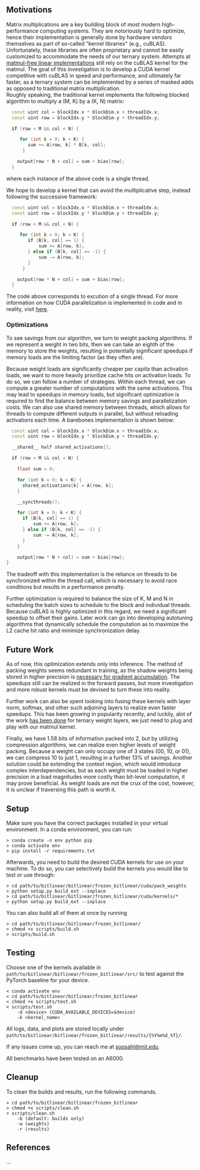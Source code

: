 
## Motivations

Matrix multiplications are a key building block of most modern high-performance computing systems.
They are notoriously hard to optimize, hence their implementation is generally done by
hardware vendors themselves as part of so-called "kernel libraries" (e.g., cuBLAS).
Unfortunately, these libraries are often proprietary and cannot be easily customized
to accommodate the needs of our ternary system. Attempts at [matmul-free linear implementations](https://github.com/ridgerchu/matmulfreellm) still rely on the cuBLAS kernel for the matmul. The goal of this investigation is to develop a CUDA kernel competitive with cuBLAS in speed and performance, and ultimately far faster, as a ternary system can be implemented by a series of masked adds as opposed to traditional matrix multiplication.  
Roughly speaking, the traditional kernel implements the following blocked
algorithm to multiply a (M, K) by a (K, N) matrix:

```C++
  const uint col = blockIdx.x * blockDim.x + threadIdx.x;
  const uint row = blockIdx.y * blockDim.y + threadIdx.y;

  if (row < M && col < N) {

     for (int k = 0; k < K) {
        sum += A[row, k] * B[k, col];
      }

    output[row * N + col] = sum + bias[row];
  }
```
where each instance of the above code is a single thread.

We hope to develop a kernel that can avoid the multiplicative step, instead following the successive framework:

```C++
  const uint col = blockIdx.x * blockDim.x + threadIdx.x;
  const uint row = blockIdx.y * blockDim.y + threadIdx.y;

  if (row < M && col < N) {

     for (int k = 0; k < K) {
        if (B[k, col] == 1) {
            sum += A[row, k];
        } else if (B[k, col] == -1) {
            sum -= A[row, k];
        } 
      }

    output[row * N + col] = sum + bias[row];
  }
```

The code above corresponds to excution of a single thread. For more information on how CUDA parallelization is implemented in code and in reality, visit [here](https://developer.nvidia.com/blog/cuda-refresher-cuda-programming-model/).

### Optimizations

To see savings from our algorithm, we turn to weight packing algorithms. If we represent a weight in two bits, then we can take an eighth of the memory to store the weights, resulting in potentially significant speedups if memory loads are the limiting factor (as they often are). 

Because weight loads are significantly cheaper per capita than activation loads, we want to more heavily prioritize cache hits on activation loads. To do so, we can follow a number of strategies. Within each thread, we can compute a greater number of computations with the same activations. This may lead to speedups in memory loads, but significant optimization is required to find the balance between memory savings and parallelization costs. We can also use shared memory between threads, which allows for threads to compute different outputs in parallel, but without reloading activations each time. A barebones implementation is shown below:

```C++
  const uint col = blockIdx.x * blockDim.x + threadIdx.x;
  const uint row = blockIdx.y * blockDim.y + threadIdx.y;

  __shared__ half shared_activations[];

  if (row < M && col < N) {

    float sum = 0;

    for (int k = 0; k < K) {
      shared_activations[k] = A[row, k];
    }

    __syncthreads();

    for (int k = 0; k < K) {
      if (B[k, col] == 1) {
          sum += A[row, k];
      } else if (B[k, col] == -1) {
          sum -= A[row, k];
      } 
    }

    output[row * N + col] = sum + bias[row];
} 
```
The tradeoff with this implementation is the reliance on threads to be synchronized within the thread call, which is necessary to avoid race conditions but results in a performance penalty.

Further optimization is required to balance the size of K, M and N in scheduling the batch sizes to schedule to the block and individual threads. Because cuBLAS is highly optimized in this regard, we need a significant speedup to offset their gains. Later work can go into developing autotuning algorithms that dynamically schedule the computation as to maximize the L2 cache hit ratio and minimize synchronization delay. 

## Future Work

As of now, this optimization extends only into inference. The method of packing weights seems redundant in training, as the shadow weights being stored in higher precision is [necessary for gradient accumulation](https://arxiv.org/pdf/2402.17764). The speedups still can be realized in the forward passes, but more investigation and more robust kernels must be devised to turn these into reality. 

Further work can also be spent looking into fusing these kernels with layer norm, softmax, and other such adjoining layers to realize even faster speedups. This has been growing in popularity recently, and luckily, alot of the work [has been done](https://github.com/ridgerchu/matmulfreellm) for ternary weight layers, we just need to plug and play with our matmul kernel.

Finally, we have 1.58 bits of information packed into 2, but by utilizing compression algorithms, we can realize even higher levels of weight packing. Because a weight can only occupy one of 3 states ($00$, $10$, or $01$), we can compress $10$ to just $1$, resulting in a further 13% of savings. Another solution could be extending the context region, which would introduce complex interdependencies, but as each weight must be loaded in higher precision in a load magnitudes more costly than bit-level computation, it may prove beneficial. As weight loads are not the crux of the cost, however, it is unclear if traversing this path is worth it. 

## Setup
Make sure you have the correct packages installed in your virtual environment. In a conda environment, you can run:
``` 
> conda create -n env python pip
> conda activate env
> pip install -r requirements.txt
```

Afterwards, you need to build the desired CUDA kernels for use on your machine. To do so, you can selectively build the kernels you would like to test or use through:
``` 
> cd path/to/bitlinear/bitlinear/frozen_bitlinear/cuda/pack_weights
> python setup.py build_ext --inplace
> cd path/to/bitlinear/bitlinear/frozen_bitlinear/cuda/kernels/*
> python setup.py build_ext --inplace
```
You can also build all of them at once by running 
``` 
> cd path/to/bitlinear/bitlinear/frozen_bitlinear/
> chmod +x scripts/build.sh
> scripts/build.sh
```

## Testing
Choose one of the kernels available in ```path/to/bitlinear/bitlinear/frozen_bitlinear/src/``` to test against the PyTorch baseline for your device. 
``` 
< conda activate env
< cd path/to/bitlinear/bitlinear/frozen_bitlinear
< chmod +x scripts/test.sh
< scripts/test.sh 
    -d <device> (CUDA_AVAILABLE_DEVICES=$device)
    -k <kernel_name> 
```

All logs, data, and plots are stored locally under ```path/to/bitlinear/bitlinear/frozen_bitlinear/results/{%Y%m%d_%T}/```.

If any issues come up, you can reach me at [sopsahl@mit.edu](mailto:sopsahl@mit.edu).

All benchmarks have been tested on an A6000.

## Cleanup 
To clean the builds and results, run the following commands.
``` 
> cd path/to/bitlinear/bitlinear/frozen_bitlinear
> chmod +x scripts/clean.sh
> scripts/clean.sh 
    -b (default: builds only)
    -w (weights)
    -r (results)
```


## References 
...